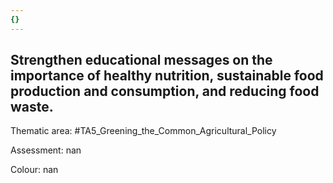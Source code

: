 ```yaml
---
{}
---
```

## Strengthen educational messages on the importance of healthy nutrition, sustainable food production and consumption, and reducing food waste. 

Thematic area: #TA5_Greening_the_Common_Agricultural_Policy

Assessment: nan

Colour: nan